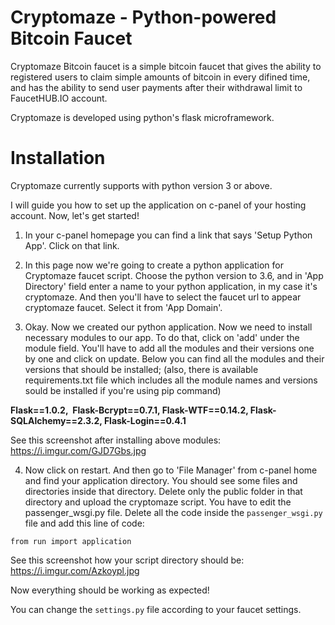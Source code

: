 # Cryptomaze - Python-powered Bitcoin Faucet
Cryptomaze Bitcoin faucet is a simple bitcoin faucet that gives the ability to registered users to claim simple amounts of bitcoin in every difined time, and has the ability to send user payments after their withdrawal limit to FaucetHUB.IO account.

Cryptomaze is developed using python's flask microframework.

# Installation
Cryptomaze currently supports with python version 3 or above.

I will guide you how to set up the application on c-panel of your hosting account. Now, let's get started!

1. In your c-panel homepage you can find a link that says 'Setup Python App'. Click on that link.

2. In this page now we're going to create a python application for Cryptomaze faucet script. Choose the python version to 3.6, and in 'App Directory' field enter a name to your python application, in my case it's cryptomaze. And then you'll have to select the faucet url to appear cryptomaze faucet. Select it from 'App Domain'.

3. Okay. Now we created our python application. Now we need to install necessary modules to our app. To do that, click on 'add' under the module field. You'll have to add all the modules and their versions one by one and click on update. Below you can find all the modules and their versions that should be installed; (also, there is available requirements.txt file which includes all the module names and versions sould be installed if you're using pip command)

**Flask==1.0.2,  Flask-Bcrypt==0.7.1, Flask-WTF==0.14.2, Flask-SQLAlchemy==2.3.2, Flask-Login==0.4.1**

See this screenshot after installing above modules: https://i.imgur.com/GJD7Gbs.jpg

4. Now click on restart. And then go to 'File Manager' from c-panel home and find your application directory. You should see some files and directories inside that directory. Delete only the public folder in that directory and upload the cryptomaze script. You have to edit the  passenger_wsgi.py file. Delete all the code inside the `passenger_wsgi.py` file and add this line of code:

`from run import application`

See this screenshot how your script directory should be: https://i.imgur.com/Azkoypl.jpg

Now everything should be working as expected!

You can change the `settings.py` file according to your faucet settings.

